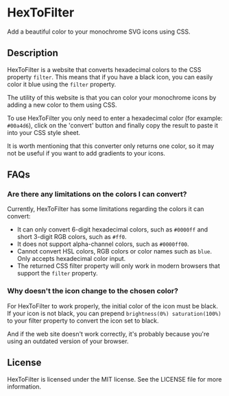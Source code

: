 # HexToFilter

Add a beautiful color to your monochrome SVG icons using CSS.

## Description

HexToFilter is a website that converts hexadecimal colors to the CSS property `filter`. This means that if you have a black icon, you can easily color it blue using the `filter` property.

The utility of this website is that you can color your monochrome icons by adding a new color to them using CSS.

To use HexToFilter you only need to enter a hexadecimal color (for example: `#00a4d6`), click on the 'convert' button and finally copy the result to paste it into your CSS style sheet.

It is worth mentioning that this converter only returns one color, so it may not be useful if you want to add gradients to your icons.

## FAQs

### Are there any limitations on the colors I can convert?

Currently, HexToFilter has some limitations regarding the colors it can convert:

* It can only convert 6-digit hexadecimal colors, such as `#0000ff` and short 3-digit RGB colors, such as `#ff0`.
* It does not support alpha-channel colors, such as `#0000ff00`.
* Cannot convert HSL colors, RGB colors or color names such as `blue`. Only accepts hexadecimal color input.
* The returned CSS filter property will only work in modern browsers that support the `filter` property.

### Why doesn't the icon change to the chosen color?

For HexToFilter to work properly, the initial color of the icon must be black. If your icon is not black, you can prepend `brightness(0%) saturation(100%)` to your filter property to convert the icon set to black.

And if the web site doesn't work correctly, it's probably because you're using an outdated version of your browser.

## License

HexToFilter is licensed under the MIT license. See the LICENSE file for more information.
